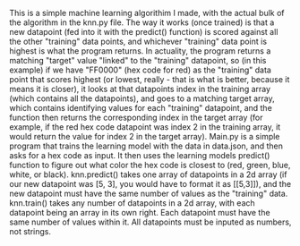 This is a simple machine learning algorithim I made, with the actual bulk of the algorithm in the knn.py file.
The way it works (once trained) is that a new datapoint (fed into it with the predict() function) is scored against all the other "training" data points, and whichever "training" data point is highest is what the program returns.
In actuality, the program returns a matching "target" value "linked" to the "training" datapoint, so (in this example) if we have "FF0000" (hex code for red) as the "training" data point that scores highest (or lowest, really - that is what is better, because it means it is closer), it looks at that datapoints index in the training array (which contains all the datapoints), and goes to a matching target array, which contains identifying values for each "training" datapoint, and the function then returns the corresponding index in the target array (for example, if the red hex code datapoint was index 2 in the training array, it would return the value for index 2 in the target array).
Main.py is a simple program that trains the learning model with the data in data.json, and then asks for a hex code as input. It then uses the learning models predict() function to figure out what color the hex code is closest to (red, green, blue, white, or black).
knn.predict() takes one array of datapoints in a 2d array (if our new datapoint was [5, 3], you would have to format it as [[5,3]]), and the new datapoint must have the same number of values as the "training" data.
knn.train() takes any number of datapoints in a 2d array, with each datapoint being an array in its own right. Each datapoint must have the same number of values within it.
All datapoints must be inputed as numbers, not strings.

